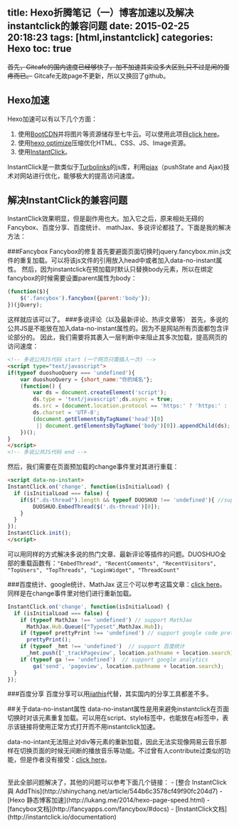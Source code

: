 title: Hexo折腾笔记（一）博客加速以及解决instantclick的兼容问题
date: 2015-02-25 20:18:23
tags: [html,instantclick]
categories: Hexo
toc: true
---

~~首先，Gitcafe的国内速度已经够快了，加不加速其实没多大区别,只不过是闲的蛋疼而已。~~
Gitcafe无故page不更新，所以又换回了github。

## Hexo加速
Hexo加速可以有以下几个方面：
1. 使用[BootCDN](http://www.bootcdn.cn/)并将图片等资源储存至七牛云。可以使用此项目[click here](https://github.com/gyk001/hexo-qiniu-sync)。
2. 使用[hexo optimize](https://github.com/FlashSoft/hexo-console-optimize)压缩优化HTML、CSS、JS、Image资源。
3. 使用[InstantClick](http://instantclick.io/)。

InstantClick是一款类似于[Turbolinks](http://instantclick.io/)的js库，利用[pjax](https://github.com/defunkt/jquery-pjax)（pushState and Ajax)技术对网站进行优化，能够极大的提高访问速度。

## 解决InstantClick的兼容问题
InstantClick效果明显，但是副作用也大。加入它之后，原来相处无碍的Fancybox、百度分享、百度统计、 mathJax、多说评论都挂了。下面是我的解决方法：
<!--more-->
###Fancybox
Fancybox的修复首先要避面页面切换时jquery.fancybox.min.js文件的重复加载。可以将该js文件的引用放入head中或者加入data-no-instant属性。
然后，因为instantclick在预加载时默认只替换body元素，所以在绑定fancybox的时候需要设置parent属性为body：
```Javascript
(function($){
    $('.fancybox').fancybox({parent:'body'});
})(jQuery);
```
这样就应该可以了。
###多说评论（以及最新评论、热评文章等）
首先，多说的公共JS是不能放在加入data-no-instant属性的。因为不是网站所有页面都包含评论部分的。
因此，我们需要将其裹入一层判断中来阻止其多次加载，提高网页的访问速度：
```Html
<!-- 多说公共JS代码 start (一个网页只需插入一次) -->
<script type="text/javascript">
if(typeof duoshuoQuery === 'undefined'){
    var duoshuoQuery = {short_name:"你的域名"};
    (function() {
        var ds = document.createElement('script');
        ds.type = 'text/javascript';ds.async = true;
        ds.src = (document.location.protocol == 'https:' ? 'https:' : 'http:') + '//static.duoshuo.com/embed.unstable.js';
        ds.charset = 'UTF-8';
        (document.getElementsByTagName('head')[0] 
         || document.getElementsByTagName('body')[0]).appendChild(ds);
    })();
}
</script>
<!-- 多说公共JS代码 end -->
```
然后，我们需要在页面预加载的change事件里对其进行重载：
```Html
<script data-no-instant>
InstantClick.on('change', function(isInitialLoad) {
  if (isInitialLoad === false) {
  	if($(".ds-thread").length && typeof DUOSHUO !== 'undefined'){ //support 多说评论框
  		DUOSHUO.EmbedThread($('.ds-thread')[0]);
  	}
  }
});
InstantClick.init();
</script>
```
可以用同样的方式解决多说的热门文章、最新评论等插件的问题。DUOSHUO全部的重载函数有：`"EmbedThread", "RecentComments", "RecentVisitors", "TopUsers", "TopThreads", "LoginWidget", "ThreadCount"`

###百度统计、google统计、MathJax
这三个可以参考这篇文章：[click here](http://zhiqiang.org/blog/it/instantclick-support-mathjax-baidu-stat.html)。同样是在change事件里对他们进行重新加载。
```Javascript
InstantClick.on('change', function(isInitialLoad) {
  if (isInitialLoad === false) {
    if (typeof MathJax !== 'undefined') // support MathJax
      MathJax.Hub.Queue(["Typeset",MathJax.Hub]);
    if (typeof prettyPrint !== 'undefined') // support google code prettify
      prettyPrint();
    if (typeof _hmt !== 'undefined')  // support 百度统计
      _hmt.push(['_trackPageview', location.pathname + location.search]);
    if (typeof ga !== 'undefined')  // support google analytics
        ga('send', 'pageview', location.pathname + location.search);
  }
});
```

###百度分享
百度分享可以用[jiathis](http://www.jiathis.com/)代替，其实国内的分享工具都差不多。

##关于data-no-instant属性
data-no-instant属性是用来避免instantclick在页面切换时对该元素重复加载。可以用在script、style标签中，也能放在a标签中，表示该链接将使用正常方式打开而不用instantclick加速。

data-no-intant无法阻止对div等元素的重新加载，因此无法实现像网易云音乐那样在切换页面的时候无间断的播放音乐等功能。不过曾有人contribute过类似的功能，但是作者没有接受：[click here](https://github.com/dieulot/instantclick/pull/108)。


<br/>
至此全部问题解决了，其他的问题可以参考下面几个链接：
- [整合 InstantClick 與 AddThis](http://shinychang.net/article/544b6c3578cf49f90fc204d7)
- [Hexo 静态博客加速](http://lukang.me/2014/hexo-page-speed.html)
- [fancybox文档](http://fancyapps.com/fancybox/#docs)
- [InstantClick文档](http://instantclick.io/documentation)
